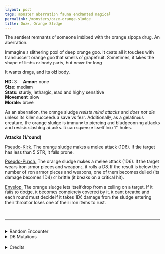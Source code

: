 ```yaml
---
layout: post
tags: monster aberration fauna enchanted magical
permalink: /monsters/ooze-orange-sludge
title: Ooze, Orange Sludge
---
```


The sentient remnants of someone imbibed with the orange sipopa drug. An aberration.

Immagine a slithering pool of deep orange goo. It coats all it touches with transluscent orange goo that smells of grapefruit. Sometimes, it takes the shape of limbs or body parts, but never for long.

It wants drugs, and its old body. <br>

**HD:** 3  &nbsp; &nbsp;  **Armor:** none <br>
**Size:** medium <br>
**Stats:** sturdy, lethargic, mad and highly sensitive <br>
**Movement:** slow <br>
**Morale:** brave <br>

As an aberration, the orange sludge *resists mind attacks* and *does not die* unless its killer succeeds a save vs fear. Additionally, as a gelatinous creature, the orange sludge is immune to piercing and bludgeonning attacks and resists slashing attacks. It can squeeze itself into 1'' holes.

**Attacks (1/round)**

<ins>Pseudo-Kick.</ins> The orange sludge makes a melee attack (1D6). If the target has less than 5 STR, it falls prone.

<ins>Pseudo-Punch.</ins> The orange sludge makes a melee attack (1D6). If the target wears iron armor pieces and weapons, it rolls a D8. If the result is below the number of iron armor pieces and weapons, one of them becomes dulled (its damage becomes 1D4) or brittle (it breaks on a critical hit).

<ins>Envelop.</ins> The orange sludge lets itself drop from a ceiling on a target. If it fails to dodge, it becomes completely covered by it. It cant breathe and each round must decide if it takes 1D6 damage from the sludge entering their throat or loses one of their iron items to rust.

<br>

---

<br> 

<details markdown="1">
<summary>Random Encounter</summary>

1. **Monster:** 1D6 orange sludges.
1. **Lair:** A ruined, decadent drug den. <br>	&nbsp; OR <br>	**Omen:** Slurping sound.
1. **Spoor:** An area recently covered in orange goo.
1. **Tracks:** Orange goo.
1. **Trace:** Objects in dark spots covered in orange amber-like film.
1. **Trace:** Decadent abandonned drug paraphernalia .
</details>

<details markdown="1">
<summary>D6 Mutations</summary>

Your addiction to the orange sipopa drug has changed you in a disturbing way: your extremeties are blackened and ...

1. You hear the sound of bees buzzing constantly. 
1. When a person you care about speaks, all you can hear is awful noise.
1. Your vision is inverted. Everything is upside down.
1. You are struck blind whenever you attempt to do something significant.
1. There is orange powder all over your body. And in your things. And in your hair. And you can’t get rid of it.
1. roll again. You know the [spell word](https://saltygoo.github.io/class/magic-user#spell-words) *Elven* and gain one spell dice.
</details>

<br> 

<details markdown="1">
<summary>Credits</summary>
Orange sludges are a creation of [Jacob Hurst, Evan Peterson, and Donnie Garcia](https://shop.swordfishislands.com/) found in [Hot Springs Island](https://shop.swordfishislands.com/the-dark-of-hot-springs-island/). The creatures are not statted in the book, so I made my own version. — SaltyGoo
</details>
